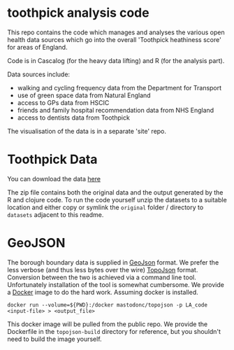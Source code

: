 toothpick analysis code
=========

This repo contains the code which manages and analyses the various open health data sources which go into the overall 'Toothpick heathiness score' for areas of England.

Code is in Cascalog (for the heavy data lifting) and R (for the analysis part).

Data sources include:
- walking and cycling frequency data from the Department for Transport
- use of green space data from Natural England
- access to GPs data from HSCIC
- friends and family hospital recommendation data from NHS England
- access to dentists data from Toothpick

The visualisation of the data is in a separate 'site' repo.


Toothpick Data
==============

You can download the data [here](http://toothpick-study-data.s3-website-us-east-1.amazonaws.com/toothpick-datasets.zip)

The zip file contains both the original data and the output generated by the R and clojure code. To run the code yourself unzip the datasets to a suitable location and either copy or symlink the ``original`` folder / directory to ``datasets`` adjacent to this readme.

GeoJSON
=======

The borough boundary data is supplied in [GeoJson](http://geojson.org/) format. We prefer the less verbose (and thus less bytes over the wire) [TopoJson](https://github.com/mbostock/topojson) format. Conversion between the two is achieved via a command line tool. Unfortunately installation of the tool is somewhat cumbersome. We provide a [Docker](http://www.docker.com) image to do the hard work. Assuming docker is installed.

```
docker run --volume=${PWD}:/docker mastodonc/topojson -p LA_code <input-file> > <output_file>
```

This docker image will be pulled from the public repo. We provide the Dockerfile in the ``topojson-build`` directory for reference, but you shouldn't need to build the image yourself.
